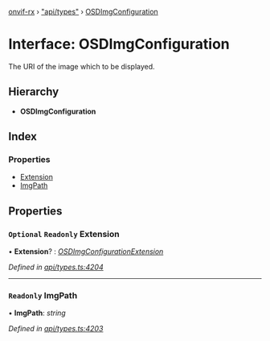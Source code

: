 [onvif-rx](../README.md) › ["api/types"](../modules/_api_types_.md) › [OSDImgConfiguration](_api_types_.osdimgconfiguration.md)

# Interface: OSDImgConfiguration

The URI of the image which to be displayed.

## Hierarchy

* **OSDImgConfiguration**

## Index

### Properties

* [Extension](_api_types_.osdimgconfiguration.md#optional-readonly-extension)
* [ImgPath](_api_types_.osdimgconfiguration.md#readonly-imgpath)

## Properties

### `Optional` `Readonly` Extension

• **Extension**? : *[OSDImgConfigurationExtension](_api_types_.osdimgconfigurationextension.md)*

*Defined in [api/types.ts:4204](https://github.com/patrickmichalina/onvif-rx/blob/3e9b152/src/api/types.ts#L4204)*

___

### `Readonly` ImgPath

• **ImgPath**: *string*

*Defined in [api/types.ts:4203](https://github.com/patrickmichalina/onvif-rx/blob/3e9b152/src/api/types.ts#L4203)*
